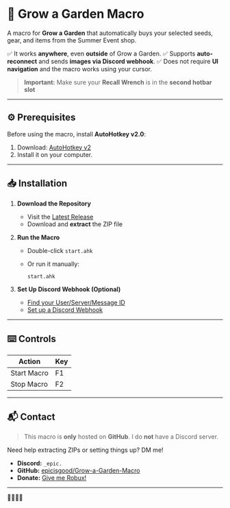 # 🍏 Grow a Garden Macro

A macro for **Grow a Garden** that automatically buys your selected seeds, gear, and items from the Summer Event shop.

✅ It works **anywhere**, even **outside** of Grow a Garden.
✅ Supports **auto-reconnect** and sends **images via Discord webhook**.
✅ Does not require **UI navigation** and the macro works using your cursor.

> **Important:** Make sure your **Recall Wrench** is in the **second hotbar slot** 

---

## ⚙️ Prerequisites

Before using the macro, install **AutoHotkey v2.0**:

1. Download: [AutoHotkey v2](https://www.autohotkey.com/download/ahk-v2.exe)
2. Install it on your computer.

---

## 📥 Installation

1. **Download the Repository**

   * Visit the [Latest Release](https://github.com/epicisgood/Grow-a-Garden-Macro/releases/latest)
   * Download and **extract** the ZIP file

2. **Run the Macro**

   * Double-click `start.ahk`
   * Or run it manually:

     ```sh
     start.ahk
     ```

3. **Set Up Discord Webhook (Optional)**

   * [Find your User/Server/Message ID](https://support.discord.com/hc/en-us/articles/206346498)
   * [Set up a Discord Webhook](https://support.discord.com/hc/en-us/articles/228383668)

---

## ⌨️ Controls

| Action      | Key |
| ----------- | --- |
| Start Macro | F1  |
| Stop Macro  | F2  |

---

## 📬 Contact

> This macro is **only** hosted on **GitHub**. I do **not** have a Discord server.

Need help extracting ZIPs or setting things up? DM me!

* **Discord:** `_epic.`
* **GitHub:** [epicisgood/Grow-a-Garden-Macro](https://github.com/epicisgood/Grow-a-Garden-Macro)
* **Donate:** [Give me Robux!](https://www.roblox.com/games/3780570380/Donation-area#!/store)

---

🤑💵💸🐶